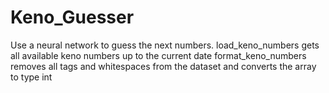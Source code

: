 # Keno_Guesser
Use a neural network to guess the next numbers.
load_keno_numbers gets all available keno numbers up to the current date
format_keno_numbers removes all tags and whitespaces from the dataset and converts the array to type int
